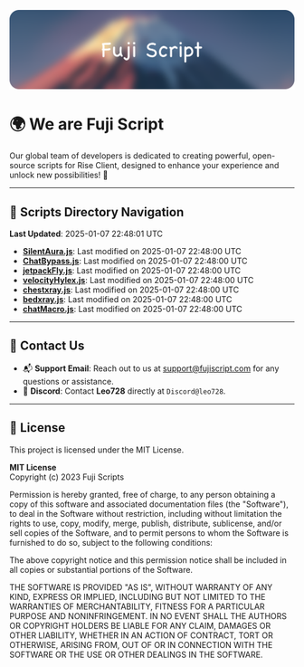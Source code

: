 ![Banner](.github/b.webp)

# 🌍 **We are Fuji Script**

Our global team of developers is dedicated to creating powerful, open-source scripts for Rise Client, designed to enhance your experience and unlock new possibilities! 🌟

---
<!-- SCRIPTS_NAVIGATION_START -->
## 📂 **Scripts Directory Navigation**

**Last Updated**: 2025-01-07 22:48:01 UTC

- **[SilentAura.js](scripts/SilentAura.js)**: Last modified on 2025-01-07 22:48:00 UTC
- **[ChatBypass.js](scripts/ChatBypass.js)**: Last modified on 2025-01-07 22:48:00 UTC
- **[jetpackFly.js](scripts/jetpackFly.js)**: Last modified on 2025-01-07 22:48:00 UTC
- **[velocityHylex.js](scripts/velocityHylex.js)**: Last modified on 2025-01-07 22:48:00 UTC
- **[chestxray.js](scripts/chestxray.js)**: Last modified on 2025-01-07 22:48:00 UTC
- **[bedxray.js](scripts/bedxray.js)**: Last modified on 2025-01-07 22:48:00 UTC
- **[chatMacro.js](scripts/chatMacro.js)**: Last modified on 2025-01-07 22:48:00 UTC

<!-- SCRIPTS_NAVIGATION_END -->

---

## 💬 **Contact Us**  
- 📬 **Support Email**: Reach out to us at [support@fujiscript.com](mailto:support@fujiscript.com) for any questions or assistance.  
- 💬 **Discord**: Contact **Leo728** directly at `Discord@leo728`.

---

## 📜 **License**

This project is licensed under the MIT License.  

**MIT License**  
Copyright (c) 2023 Fuji Scripts  

Permission is hereby granted, free of charge, to any person obtaining a copy of this software and associated documentation files (the "Software"), to deal in the Software without restriction, including without limitation the rights to use, copy, modify, merge, publish, distribute, sublicense, and/or sell copies of the Software, and to permit persons to whom the Software is furnished to do so, subject to the following conditions:  

The above copyright notice and this permission notice shall be included in all copies or substantial portions of the Software.  

THE SOFTWARE IS PROVIDED "AS IS", WITHOUT WARRANTY OF ANY KIND, EXPRESS OR IMPLIED, INCLUDING BUT NOT LIMITED TO THE WARRANTIES OF MERCHANTABILITY, FITNESS FOR A PARTICULAR PURPOSE AND NONINFRINGEMENT. IN NO EVENT SHALL THE AUTHORS OR COPYRIGHT HOLDERS BE LIABLE FOR ANY CLAIM, DAMAGES OR OTHER LIABILITY, WHETHER IN AN ACTION OF CONTRACT, TORT OR OTHERWISE, ARISING FROM, OUT OF OR IN CONNECTION WITH THE SOFTWARE OR THE USE OR OTHER DEALINGS IN THE SOFTWARE.  
